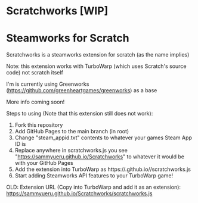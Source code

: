 # Scratchworks [WIP]
# Steamworks for Scratch
Scratchworks is a steamworks extension for scratch (as the name implies)

Note: this extension works with TurboWarp (which uses Scratch's source code) not scratch itself

I'm is currently using Greenworks (https://github.com/greenheartgames/greenworks) as a base

More info coming soon!

Steps to using (Note that this extension still does not work):
1. Fork this repository
2. Add GitHub Pages to the main branch (in root)
3. Change "steam_appid.txt" contents to whatever your games Steam App ID is
4. Replace anywhere in scratchworks.js you see "https://sammyueru.github.io/Scratchworks" to whatever it would be with your GitHub Pages
5. Add the extension into TurboWarp as https://<your github username>.github.io/<whatever you called your repository>/scratchworks.js
6. Start adding Steamworks API features to your TurboWarp game!

OLD:
Extension URL (Copy into TurboWarp and add it as an extension): https://sammyueru.github.io/Scratchworks/scratchworks.js
